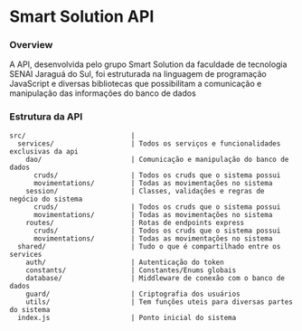 # Smart Solution API

### Overview
A API, desenvolvida pelo grupo Smart Solution da faculdade de tecnologia SENAI Jaraguá do Sul, foi estruturada na linguagem de programação JavaScript e diversas bibliotecas que possibilitam a comunicação e manipulação das informações do banco de dados

### Estrutura da API

```
src/                          |
  services/                   | Todos os serviços e funcionalidades exclusivas da api
    dao/                      | Comunicação e manipulação do banco de dados
      cruds/                  | Todos os cruds que o sistema possui
      movimentations/         | Todas as movimentações no sistema
    session/                  | Classes, validações e regras de negócio do sistema
	  cruds/                  | Todos os cruds que o sistema possui
      movimentations/         | Todas as movimentações no sistema 
    routes/                   | Rotas de endpoints express
      cruds/                  | Todos os cruds que o sistema possui
      movimentations/         | Todas as movimentações no sistema 
  shared/                     | Tudo o que é compartilhado entre os services
    auth/                     | Autenticação do token
    constants/                | Constantes/Enums globais
    database/                 | Middleware de conexão com o banco de dados
    guard/                    | Criptografia dos usuários
    utils/                    | Tem funções uteis para diversas partes do sistema
  index.js                    | Ponto inicial do sistema
```
